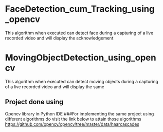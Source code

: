 # FaceDetection_cum_Tracking_using_opencv
This algorithm when executed can detect face during a capturing of a live recorded video and will display the acknowledgement
# MovingObjectDetection_using_opencv
This algorithm when executed can detect moving objects during a capturing of a live recorded video and will display the same
## Project done using
Opencv library in Python IDE 
###For implementing the same project using different algorithms do visit the link below to attain those algorithms
https://github.com/opencv/opencv/tree/master/data/haarcascades
